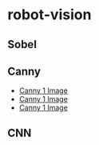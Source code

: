 # robot-vision
## Sobel

## Canny

- [Canny 1 Image](https://docs.google.com/drawings/d/1vFwUSXbWnNk4U7jHK7PZ1-dmMKAe0gdljiPOSov0liI/edit)
- [Canny 1 Image](https://docs.google.com/drawings/d/17dCRFCeUGRN-mc0QyRMdI8Z23NvQ_ZQPTj0f2h7z59I/edit)
- [Canny 1 Image](https://docs.google.com/drawings/d/1sm3aDxk4krBCBwzHY8pVykbSRPq0sUfEowuEb1fRmUg/edit)

## CNN
